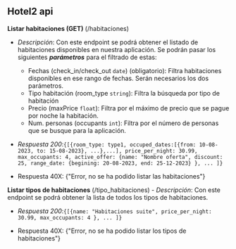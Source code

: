 ##  **Hotel2 api**

**Listar habitaciones (GET)** (/habitaciones)

 - *Descripción*: Con este endpoint se podrá obtener el listado de habitaciones disponibles en nuestra aplicación. Se podrán pasar los siguientes ***parámetros*** para el filtrado de estas:
 
	 - Fechas (check_in/check_out `date`) (obligatorio): Filtra habitaciones disponibles en ese rango de fechas. Serán necesarios los dos parámetros.
	 - Tipo habitación (room_type `string`): Filtra la búsqueda por tipo de habitación
	 - Precio (maxPrice `float`): Filtra por el máximo de precio que se pague por noche la habitación.
	 - Num. personas (occupants `int`): Filtra por el número de personas que se busque para la aplicación.
	 
 - *Respuesta 200*:`{[{room_type: type1,
 occuped_dates:[{from: 10-08-2023, to: 15-08-2023}, ...},...],
 price_per_night: 30.99,
 max_occupants: 4,
 active_offer: {name: "Nombre oferta",
	 discount: 25,
	 range_date: {begining: 20-08-2023, end: 25-12-2023}
}, ... ]}`
 
 - Respuesta 40X: {"Error, no se ha podido listar las habitaciones"}

**Listar tipos de habitaciones** (/tipo_habitaciones)
	 - *Descripción*: Con este endpoint se podrá obtener la lista de todos los tipos de habitaciones.

 - *Respuesta 200*:`{[{name: "Habitaciones suite",
 price_per_night: 30.99,
 max_occupants: 4
 }, ... ]}`

 - Respuesta 40X: {"Error, no se ha podido listar los tipos de habitaciones"}